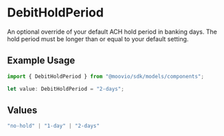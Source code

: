# DebitHoldPeriod

An optional override of your default ACH hold period in banking days. The hold period must be longer than or equal to your default setting.

## Example Usage

```typescript
import { DebitHoldPeriod } from "@moovio/sdk/models/components";

let value: DebitHoldPeriod = "2-days";
```

## Values

```typescript
"no-hold" | "1-day" | "2-days"
```